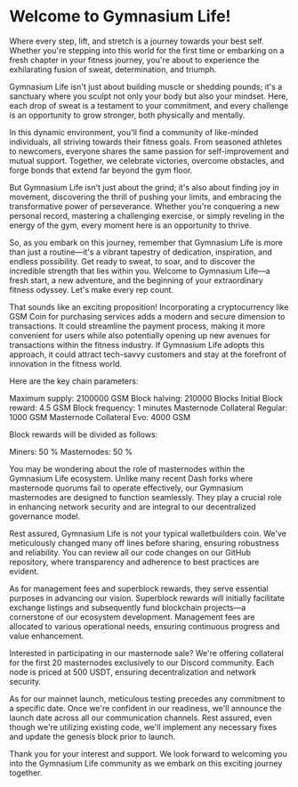 # Welcome to Gymnasium Life!

Where every step, lift, and stretch is a journey towards your best self.
Whether you're stepping into this world for the first time or embarking on a fresh chapter in your fitness journey, you're about to experience the exhilarating fusion of sweat, determination, and triumph.

Gymnasium Life isn't just about building muscle or shedding pounds; it's a sanctuary where you sculpt not only your body but also your mindset.
Here, each drop of sweat is a testament to your commitment, and every challenge is an opportunity to grow stronger, both physically and mentally.

In this dynamic environment, you'll find a community of like-minded individuals, all striving towards their fitness goals. From seasoned athletes to newcomers, everyone shares the same passion for self-improvement and mutual support.
Together, we celebrate victories, overcome obstacles, and forge bonds that extend far beyond the gym floor.

But Gymnasium Life isn't just about the grind; it's also about finding joy in movement, discovering the thrill of pushing your limits, and embracing the transformative power of perseverance. Whether you're conquering a new personal record, mastering a challenging exercise, or simply reveling in the energy of the gym, every moment here is an opportunity to thrive.

So, as you embark on this journey, remember that Gymnasium Life is more than just a routine—it's a vibrant tapestry of dedication, inspiration, and endless possibility. Get ready to sweat, to soar, and to discover the incredible strength that lies within you. Welcome to Gymnasium Life—a fresh start, a new adventure, and the beginning of your extraordinary fitness odyssey. Let's make every rep count.

That sounds like an exciting proposition!
Incorporating a cryptocurrency like GSM Coin for purchasing services adds a modern and secure dimension to transactions.
It could streamline the payment process, making it more convenient for users while also potentially opening up new avenues for transactions within the fitness industry.
If Gymnasium Life adopts this approach, it could attract tech-savvy customers and stay at the forefront of innovation in the fitness world.

Here are the key chain parameters:

Maximum supply: 2100000 GSM
Block halving: 210000 Blocks
Initial Block reward: 4.5 GSM
Block frequency: 1 minutes
Masternode Collateral Regular: 1000 GSM
Masternode Collateral Evo: 4000 GSM

Block rewards will be divided as follows:

Miners: 50 %
Masternodes: 50 %

You may be wondering about the role of masternodes within the Gymnasium Life ecosystem.
Unlike many recent Dash forks where masternode quorums fail to operate effectively, our Gymnasium masternodes are designed to function seamlessly.
They play a crucial role in enhancing network security and are integral to our decentralized governance model.

Rest assured, Gymnasium Life is not your typical walletbuilders coin.
We've meticulously changed many off lines before sharing, ensuring robustness and reliability. You can review all our code changes on our GitHub repository, where transparency and adherence to best practices are evident.

As for management fees and superblock rewards, they serve essential purposes in advancing our vision. Superblock rewards will initially facilitate exchange listings and subsequently fund blockchain projects—a cornerstone of our ecosystem development. Management fees are allocated to various operational needs, ensuring continuous progress and value enhancement.

Interested in participating in our masternode sale?
We're offering collateral for the first 20 masternodes exclusively to our Discord community.
Each node is priced at 500 USDT, ensuring decentralization and network security.

As for our mainnet launch, meticulous testing precedes any commitment to a specific date.
Once we're confident in our readiness, we'll announce the launch date across all our communication channels.
Rest assured, even though we're utilizing existing code, we'll implement any necessary fixes and update the genesis block prior to launch.

Thank you for your interest and support.
We look forward to welcoming you into the Gymnasium Life community as we embark on this exciting journey together.
